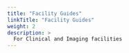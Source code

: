 ```yaml
---
title: "Facility Guides"
linkTitle: "Facility Guides"
weight: 2
description: >
  For Clinical and Imaging facilities
---
```


